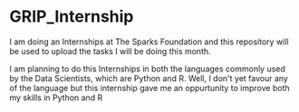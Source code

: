 # GRIP_Internship
I am doing an Internships at The Sparks Foundation
and this repository will be used to upload the tasks 
I will be doing this month.

I am planning to do this Internships in both the languages commonly used by the
Data Scientists, which are Python and R.
Well, I don't yet favour any of the language but this internship gave me an
oppurtunity to improve both my skills in Python and R
